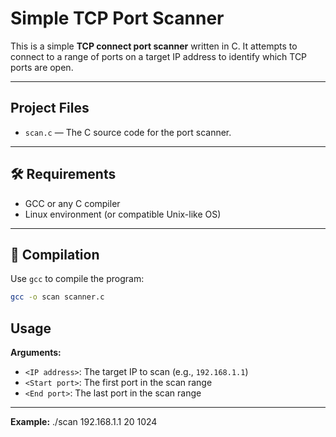 # Simple TCP Port Scanner

This is a simple **TCP connect port scanner** written in C. It attempts to connect to a range of ports on a target IP address to identify which TCP ports are open.

---

## Project Files

- `scan.c` — The C source code for the port scanner.

---

## 🛠️ Requirements

- GCC or any C compiler
- Linux environment (or compatible Unix-like OS)

---

## 🔧 Compilation

Use `gcc` to compile the program:

```bash
gcc -o scan scanner.c
```

## Usage

**Arguments:**

- `<IP address>`: The target IP to scan (e.g., `192.168.1.1`)
- `<Start port>`: The first port in the scan range
- `<End port>`: The last port in the scan range

---

**Example:**
./scan 192.168.1.1 20 1024

